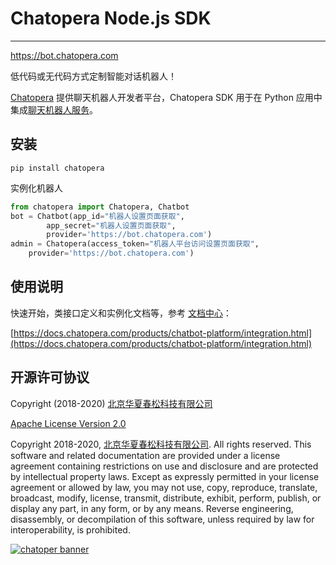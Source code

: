 # Chatopera Node.js SDK

---

https://bot.chatopera.com

低代码或无代码方式定制智能对话机器人！

[Chatopera](https://www.chatopera.com/) 提供聊天机器人开发者平台，Chatopera SDK 用于在 Python 应用中集成[聊天机器人服务](https://bot.chatopera.com/)。

## 安装

```
pip install chatopera
```

实例化机器人

```python
from chatopera import Chatopera, Chatbot
bot = Chatbot(app_id="机器人设置页面获取",
        app_secret="机器人设置页面获取",
        provider='https://bot.chatopera.com')
admin = Chatopera(access_token="机器人平台访问设置页面获取",
    provider='https://bot.chatopera.com')
```

## 使用说明

快速开始，类接口定义和实例化文档等，参考 [文档中心](https://docs.chatopera.com/products/chatbot-platform/integration.html)：

[https://docs.chatopera.com/products/chatbot-platform/integration.html](https://docs.chatopera.com/products/chatbot-platform/integration.html)

## 开源许可协议

Copyright (2018-2020) [北京华夏春松科技有限公司](https://www.chatopera.com/)

[Apache License Version 2.0](./LICENSE)

Copyright 2018-2020, [北京华夏春松科技有限公司](https://www.chatopera.com/). All rights reserved. This software and related documentation are provided under a license agreement containing restrictions on use and disclosure and are protected by intellectual property laws. Except as expressly permitted in your license agreement or allowed by law, you may not use, copy, reproduce, translate, broadcast, modify, license, transmit, distribute, exhibit, perform, publish, or display any part, in any form, or by any means. Reverse engineering, disassembly, or decompilation of this software, unless required by law for interoperability, is prohibited.

[![chatoper banner][co-banner-image]][co-url]

[co-banner-image]: https://user-images.githubusercontent.com/3538629/42383104-da925942-8168-11e8-8195-868d5fcec170.png
[co-url]: https://www.chatopera.com
